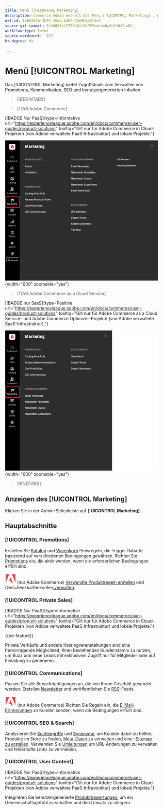 ```yaml
---
title: Menü [!UICONTROL Marketing]
description: Commerce Admin enthält das Menü [!UICONTROL Marketing] , das Tools zum Verwalten von Promotions, Kommunikation, SEO und benutzergenerierten Inhalten bereitstellt.
exl-id: fc0e554b-1bff-45da-bd6f-73e9b1a4fdef
source-git-commit: 7e28081ef2723d4113b957edede6a8e13612ad2f
workflow-type: tm+mt
source-wordcount: '277'
ht-degree: 0%

---
```


# Menü [!UICONTROL Marketing]

Das [!UICONTROL Marketing] bietet Zugriffstools zum Verwalten von Promotions, Kommunikation, SEO und benutzergenerierten Inhalten.

>[!BEGINTABS]

>[!TAB Adobe Commerce]

[!BADGE Nur PaaS]{type=Informative url="https://experienceleague.adobe.com/en/docs/commerce/user-guides/product-solutions" tooltip="Gilt nur für Adobe Commerce in Cloud-Projekten (von Adobe verwaltete PaaS-Infrastruktur) und lokale Projekte."}

![Commerce Admin - Marketing-Menü](./assets/admin-menu-marketing-ee.png){width="600" zoomable="yes"}

>[!TAB Adobe Commerce as a Cloud Service]

[!BADGE nur SaaS]{type=Positive url="https://experienceleague.adobe.com/en/docs/commerce/user-guides/product-solutions" tooltip="Gilt nur für Adobe Commerce as a Cloud Service- und Adobe Commerce Optimizer-Projekte (von Adobe verwaltete SaaS-Infrastruktur)."}

![Commerce Admin - Marketing-Menü](./assets/admin-menu-marketing-ee-accs.png){width="600" zoomable="yes"}

>[!ENDTABS]

## Anzeigen des [!UICONTROL Marketing]

Klicken Sie in der _Admin_-Seitenleiste auf **[!UICONTROL Marketing]**.

## Hauptabschnitte

### [!UICONTROL Promotions]

Erstellen Sie [Katalog](price-rules-catalog.md) und [Warenkorb](price-rules-cart.md) Preisregeln, die Trigger Rabatte basierend auf verschiedenen Bedingungen gewähren. Richten Sie [Promotions](introduction.md#promotions) ein, die aktiv werden, wenn die erforderlichen Bedingungen erfüllt sind.

![Adobe Commerce](../assets/adobe-logo.svg) (nur Adobe Commerce) [Verwandte Produktregeln erstellen](product-related-rules.md) und (Geschenkkartenkonten[ verwalten](../stores-purchase/product-gift-card-accounts.md).

### [!UICONTROL Private Sales]

[!BADGE Nur PaaS]{type=Informative url="https://experienceleague.adobe.com/en/docs/commerce/user-guides/product-solutions" tooltip="Gilt nur für Adobe Commerce in Cloud-Projekten (von Adobe verwaltete PaaS-Infrastruktur) und lokale Projekte."}

{{ee-feature}}

Private Verkäufe und andere Katalogveranstaltungen sind eine hervorragende Möglichkeit, Ihren bestehenden Kundenstamm zu nutzen, um Buzz und neue Leads mit exklusivem Zugriff nur für Mitglieder oder auf Einladung zu generieren.

### [!UICONTROL Communications]

Passen Sie alle Benachrichtigungen an, die von Ihrem Geschäft gesendet werden. Erstellen [Newsletter](newsletters.md) und veröffentlichen Sie [RSS](social-rss.md#rss-feeds)-Feeds.

![Adobe Commerce](../assets/adobe-logo.svg) (nur Adobe Commerce) Richten Sie Regeln ein, die [E-Mail-Erinnerungen](email-reminder-rules.md) an Kunden senden, wenn die Bedingungen erfüllt sind.

### [!UICONTROL SEO & Search]

Analysieren Sie [Suchbegriffe](../catalog/search-terms.md) und [Synonyme](../catalog/search-terms.md#search-synonyms), um Kunden dabei zu helfen, Produkte im Store zu finden, [Meta-Daten](meta-data.md) zu verwalten und eine [-Sitemap zu erstellen](sitemap-xml.md). Verwenden Sie [Umleitungen](url-rewrite.md) um URL-Änderungen zu verwalten und fehlerhafte Links zu vermeiden.

### [!UICONTROL User Content]

[!BADGE Nur PaaS]{type=Informative url="https://experienceleague.adobe.com/en/docs/commerce/user-guides/product-solutions" tooltip="Gilt nur für Adobe Commerce in Cloud-Projekten (von Adobe verwaltete PaaS-Infrastruktur) und lokale Projekte."}

Integrieren Sie benutzergenerierte [Produktbewertungen](product-reviews.md), um ein Gemeinschaftsgefühl zu schaffen und den Umsatz zu steigern.
